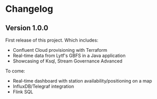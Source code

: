 # Changelog

Version 1.0.0
-------------
First release of this project. Which includes:
* Confluent Cloud provisioning with Terraform
* Real-time data from Lytf's GBFS in a Java application
* Showcasing of Ksql, Stream Governance Advanced

To come:
* Real-time dashboard with station availability/positioning on a map
* InfluxDB/Telegraf integration
* Flink SQL

